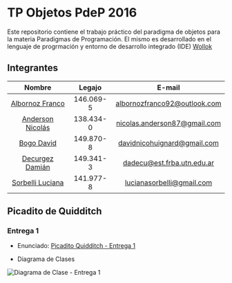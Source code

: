 # TP Objetos PdeP 2016

Este repositorio contiene el trabajo práctico del paradigma de objetos para la materia Paradigmas de Programación.
El mismo es desarrollado en el lenguaje de progrmación y entorno de desarrollo integrado (IDE) [Wollok](http://www.wollok.org/)


## Integrantes

| Nombre | Legajo | E-mail |
| :-------: | :------: | :-----: |
| [Albornoz Franco](https://github.com/Jaxidox) | 146.069-5 | albornozfranco92@outlook.com   |
| [Anderson Nicolás](https://github.com/nanderson87) | 138.434-0 | nicolas.anderson87@gmail.com |
| [Bogo David](https://github.com/frostfrozen) | 149.870-8 | davidnicohuignard@gmail.com |
| [Decurgez Damián](https://github.com/damiandecurgez) | 149.341-3 | dadecu@est.frba.utn.edu.ar |
| [Sorbelli Luciana](https://github.com/lucianasorbelli) | 141.977-8 | lucianasorbelli@gmail.com  |


## Picadito de Quidditch 

### Entrega 1

* Enunciado: [Picadito Quidditch - Entrega 1](https://docs.google.com/document/d/1DuPcu8Y_oYFDKzOBXCwsJVZwqgTzFhRZYaNvBqxfT_Q/edit#)

* Diagrama de Clases

![Diagrama de Clase - Entrega 1](https://github.com/Jaxidox/TP-Objetos-PdeP-2016/blob/master/Entrega%201/Diagrama%20de%20Clases%20-%20Entrega1.png "Diagrama de Clase - Entrega 1")
